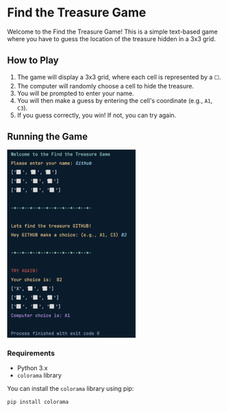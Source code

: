 # Find the Treasure Game

Welcome to the Find the Treasure Game! This is a simple text-based game where you have to guess the location of the treasure hidden in a 3x3 grid.

## How to Play

1. The game will display a 3x3 grid, where each cell is represented by a `⬜️`.
2. The computer will randomly choose a cell to hide the treasure.
3. You will be prompted to enter your name.
4. You will then make a guess by entering the cell's coordinate (e.g., `A1`, `C3`).
5. If you guess correctly, you win! If not, you can try again.

## Running the Game
<img src="https://github.com/emrenos/find-treasure/blob/main/find_treasure.png" width="300"/>

### Requirements

- Python 3.x
- `colorama` library

You can install the `colorama` library using pip:

```sh
pip install colorama
